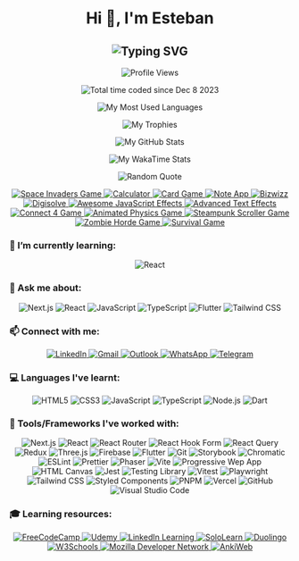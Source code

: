 <!-- Heading -->
<h1 align="center">Hi 👋, I'm Esteban</h1>

<!-- Subheading -->
<h2 align="center">
  <picture>
    <source media="(prefers-color-scheme: dark)" srcset="https://readme-typing-svg.demolab.com?font=Recursive&weight=500&size=30&pause=1000&color=FF428E&background=141321&center=true&vCenter=true&random=false&width=450&height=60&lines=A+Front-End+Developer;from+Paraguay+%F0%9F%87%B5%F0%9F%87%BE" />
    <source media="(prefers-color-scheme: light)" srcset="https://readme-typing-svg.herokuapp.com?font=Recursive&weight=500&size=30&pause=1000&color=657EFF&background=FDF6E3&center=true&vCenter=true&random=false&width=450&height=60&lines=A+Front-End+Developer;from+Paraguay+%F0%9F%87%B5%F0%9F%87%BE" />
    <img src="https://readme-typing-svg.demolab.com?font=Recursive&weight=500&size=30&pause=1000&color=FF428E&background=141321&center=true&vCenter=true&random=false&width=450&height=60&lines=A+Front-End+Developer;from+Paraguay+%F0%9F%87%B5%F0%9F%87%BE" alt="Typing SVG" title="Typing SVG" />
  </picture>
</h2>

<!-- Profile views -->
<p align="center">
  <picture>
    <source media="(prefers-color-scheme: dark)" srcset="https://komarev.com/ghpvc/?username=esteban-vm&label=Profile%20views&color=blueviolet&style=flat" />
    <source media="(prefers-color-scheme: light)" srcset="https://komarev.com/ghpvc/?username=esteban-vm&label=Profile%20views&color=brightgreen&style=plastic" />
    <img src="https://komarev.com/ghpvc/?username=esteban-vm&label=Profile%20views&color=blueviolet&style=for-the-badge" alt="Profile Views" title="Profile Views" />
  </picture>
</p>

<!-- WakaTime -->
<p align="center">
  <picture>
    <source media="(prefers-color-scheme: dark)" srcset="https://wakatime.com/badge/user/018c4b00-8d62-466f-9074-3b14bf48ce82.svg?style=flat" />
    <source media="(prefers-color-scheme: light)" srcset="https://wakatime.com/badge/user/018c4b00-8d62-466f-9074-3b14bf48ce82.svg?style=plastic" />
    <img src="https://wakatime.com/badge/user/018c4b00-8d62-466f-9074-3b14bf48ce82.svg?style=for-the-badge" alt="Total time coded since Dec 8 2023" title="Total time coded since Dec 8 2023" />
  </picture>
</p>

<!-- Most Used Languages -->
<p align="center">
  <picture>
    <source media="(prefers-color-scheme: dark)" srcset="https://github-readme-stats.vercel.app/api/top-langs?username=esteban-vm&show_icons=true&layout=pie&theme=radical&hide_border=true&hide=swift%2Ccmake%2Cc%2Cc%2B%2B%2Ckotlin%2Cobjective-c%2Chtml&custom_title=🚀%20My%20Most%20Used%20Languages" />
    <source media="(prefers-color-scheme: light)" srcset="https://github-readme-stats.vercel.app/api/top-langs?username=esteban-vm&show_icons=true&layout=donut-vertical&theme=solarized-light&hide=swift%2Ccmake%2Cc%2Cc%2B%2B%2Ckotlin%2Cobjective-c%2Chtml&custom_title=🚀%20My%20Most%20Used%20Languages" />
    <img src="https://github-readme-stats.vercel.app/api/top-langs?username=esteban-vm&show_icons=true&layout=pie&theme=radical&hide_border=true&hide=swift%2Ccmake%2Cc%2Cc%2B%2B%2Ckotlin%2Cobjective-c%2Chtml&custom_title=🚀%20My%20Most%20Used%20Languages" alt="My Most Used Languages" title="My Most Used Languages" />
  </picture>
</p>

<!-- Trophies -->
<p align="center">
  <picture>
    <source media="(prefers-color-scheme: dark)" srcset="https://github-profile-trophy.vercel.app/?username=esteban-vm&theme=radical&no-frame=true&row=2&column=3&margin-w=15&margin-h=15&title=Commits%2CRepositories%2CStars%2CPullRequest%2CFollowers%2CExperience" />
    <source media="(prefers-color-scheme: light)" srcset="https://github-profile-trophy.vercel.app/?username=esteban-vm&theme=oldie&row=2&column=3&margin-w=15&margin-h=15&title=Commits%2CRepositories%2CStars%2CPullRequest%2CFollowers%2CExperience" />
    <img src="https://github-profile-trophy.vercel.app/?username=esteban-vm&theme=radical&no-frame=true&row=2&column=3&margin-w=15&margin-h=15&title=Commits%2CRepositories%2CStars%2CPullRequest%2CFollowers%2CExperience" alt="My Trophies" title="My Trophies" />
  </picture>
</p>

<!-- GitHub Stats -->
<p align="center">
  <picture>
    <source media="(prefers-color-scheme: dark)" srcset="https://github-readme-stats.vercel.app/api?username=esteban-vm&show_icons=true&hide=contribs%2Cissues&theme=radical&hide_border=true&rank_icon=github&custom_title=🚀%20My%20GitHub%20Stats" />
    <source media="(prefers-color-scheme: light)" srcset="https://github-readme-stats.vercel.app/api?username=esteban-vm&show_icons=true&hide=contribs%2Cissues&theme=solarized-light&rank_icon=github&custom_title=🚀%20My%20GitHub%20Stats" />
    <img src="https://github-readme-stats.vercel.app/api?username=esteban-vm&show_icons=true&hide=contribs%2Cissues&theme=radical&hide_border=true&rank_icon=github&custom_title=🚀%20My%20GitHub%20Stats" alt="My GitHub Stats" title="My GitHub Stats" />
  </picture>
</p>

<!-- WakaTime Stats -->
<p align="center">
  <picture>
    <source media="(prefers-color-scheme: dark)" srcset="https://github-readme-stats.vercel.app/api/wakatime?username=esteban90&theme=radical&hide_border=true&custom_title=🚀%20My%20WakaTime%20Stats%20(last%207%20days)" />
    <source media="(prefers-color-scheme: light)" srcset="https://github-readme-stats.vercel.app/api/wakatime?username=esteban90&theme=solarized-light&custom_title=🚀%20My%20WakaTime%20Stats%20(last%207%20days)" />
    <img src="https://github-readme-stats.vercel.app/api/wakatime?username=esteban90&theme=radical&hide_border=true&custom_title=🚀%20My%20WakaTime%20Stats%20(last%207%20days)" alt="My WakaTime Stats" title="My WakaTime Stats" />
  </picture>
</p>

<!-- Random Quotes -->
<p align="center">
  <picture>
    <source media="(prefers-color-scheme: dark)" srcset="https://github-readme-quotes-bay.vercel.app/quote?theme=radical&layout=churchill&font=Gabrielle&animation=grow_out_in&quoteCategory=programming" />
    <source media="(prefers-color-scheme: light)" srcset="https://github-readme-quotes-bay.vercel.app/quote?theme=solarized-light&layout=churchill&font=Gabrielle&animation=grow_out_in&quoteCategory=programming" />
    <img src="https://github-readme-quotes-bay.vercel.app/quote?theme=radical&layout=churchill&font=Gabrielle&animation=grow_out_in&quoteCategory=programming" alt="Random Quote" title="Random Quote" />
  </picture>
</p>

<!-- Pins -->
<p align="center">
  <a href="https://github.com/esteban-vm/space-invaders-game">
    <picture>
      <source media="(prefers-color-scheme: dark)" srcset="https://github-readme-stats.vercel.app/api/pin/?username=esteban-vm&repo=space-invaders-game&theme=radical&hide_border=true" />
      <source media="(prefers-color-scheme: light)" srcset="https://github-readme-stats.vercel.app/api/pin/?username=esteban-vm&repo=space-invaders-game&theme=solarized-light" />
      <img src="https://github-readme-stats.vercel.app/api/pin/?username=esteban-vm&repo=space-invaders-game&theme=radical&hide_border=true" alt="Space Invaders Game" title="Space Invaders Game" />
    </picture>
  </a>
  <a href="https://github.com/esteban-vm/calculator">
    <picture>
      <source media="(prefers-color-scheme: dark)" srcset="https://github-readme-stats.vercel.app/api/pin/?username=esteban-vm&repo=calculator&theme=radical&hide_border=true" />
      <source media="(prefers-color-scheme: light)" srcset="https://github-readme-stats.vercel.app/api/pin/?username=esteban-vm&repo=calculator&theme=solarized-light" />
      <img src="https://github-readme-stats.vercel.app/api/pin/?username=esteban-vm&repo=calculator&theme=radical&hide_border=true" alt="Calculator" title="Calculator" />
    </picture>
  </a>
  <a href="https://github.com/esteban-vm/card-game">
    <picture>
      <source media="(prefers-color-scheme: dark)" srcset="https://github-readme-stats.vercel.app/api/pin/?username=esteban-vm&repo=card-game&theme=radical&hide_border=true" />
      <source media="(prefers-color-scheme: light)" srcset="https://github-readme-stats.vercel.app/api/pin/?username=esteban-vm&repo=card-game&theme=solarized-light" />
      <img src="https://github-readme-stats.vercel.app/api/pin/?username=esteban-vm&repo=card-game&theme=radical&hide_border=true" alt="Card Game" title="Card Game" />
    </picture>
  </a>
  <a href="https://github.com/esteban-vm/note-app">
    <picture>
      <source media="(prefers-color-scheme: dark)" srcset="https://github-readme-stats.vercel.app/api/pin/?username=esteban-vm&repo=note-app&theme=radical&hide_border=true" />
      <source media="(prefers-color-scheme: light)" srcset="https://github-readme-stats.vercel.app/api/pin/?username=esteban-vm&repo=note-app&theme=solarized-light" />
      <img src="https://github-readme-stats.vercel.app/api/pin/?username=esteban-vm&repo=note-app&theme=radical&hide_border=true" alt="Note App" title="Note App" />
    </picture>
  </a>
  <a href="https://github.com/esteban-vm/bizwizz">
    <picture>
      <source media="(prefers-color-scheme: dark)" srcset="https://github-readme-stats.vercel.app/api/pin/?username=esteban-vm&repo=bizwizz&theme=radical&hide_border=true" />
      <source media="(prefers-color-scheme: light)" srcset="https://github-readme-stats.vercel.app/api/pin/?username=esteban-vm&repo=bizwizz&theme=solarized-light" />
      <img src="https://github-readme-stats.vercel.app/api/pin/?username=esteban-vm&repo=bizwizz&theme=radical&hide_border=true" alt="Bizwizz" title="Bizwizz" />
    </picture>
  </a>
  <a href="https://github.com/esteban-vm/digisolve">
    <picture>
      <source media="(prefers-color-scheme: dark)" srcset="https://github-readme-stats.vercel.app/api/pin/?username=esteban-vm&repo=digisolve&theme=radical&hide_border=true" />
      <source media="(prefers-color-scheme: light)" srcset="https://github-readme-stats.vercel.app/api/pin/?username=esteban-vm&repo=digisolve&theme=solarized-light" />
      <img src="https://github-readme-stats.vercel.app/api/pin/?username=esteban-vm&repo=digisolve&theme=radical&hide_border=true" alt="Digisolve" title="Digisolve" />
    </picture>
  </a>
  <a href="https://github.com/esteban-vm/awesome-javascript-effects">
    <picture>
      <source media="(prefers-color-scheme: dark)" srcset="https://github-readme-stats.vercel.app/api/pin/?username=esteban-vm&repo=awesome-javascript-effects&theme=radical&hide_border=true" />
      <source media="(prefers-color-scheme: light)" srcset="https://github-readme-stats.vercel.app/api/pin/?username=esteban-vm&repo=awesome-javascript-effects&theme=solarized-light" />
      <img src="https://github-readme-stats.vercel.app/api/pin/?username=esteban-vm&repo=awesome-javascript-effects&theme=radical&hide_border=true" alt="Awesome JavaScript Effects" title="Awesome JavaScript Effects" />
    </picture>
  </a>
  <a href="https://github.com/esteban-vm/advanced-text-effects">
    <picture>
      <source media="(prefers-color-scheme: dark)" srcset="https://github-readme-stats.vercel.app/api/pin/?username=esteban-vm&repo=advanced-text-effects&theme=radical&hide_border=true" />
      <source media="(prefers-color-scheme: light)" srcset="https://github-readme-stats.vercel.app/api/pin/?username=esteban-vm&repo=advanced-text-effects&theme=solarized-light" />
      <img src="https://github-readme-stats.vercel.app/api/pin/?username=esteban-vm&repo=advanced-text-effects&theme=radical&hide_border=true" alt="Advanced Text Effects" title="Advanced Text Effects" />
    </picture>
  </a>
  <a href="https://github.com/esteban-vm/connect-4-game">
    <picture>
      <source media="(prefers-color-scheme: dark)" srcset="https://github-readme-stats.vercel.app/api/pin/?username=esteban-vm&repo=connect-4-game&theme=radical&hide_border=true" />
      <source media="(prefers-color-scheme: light)" srcset="https://github-readme-stats.vercel.app/api/pin/?username=esteban-vm&repo=connect-4-game&theme=solarized-light" />
      <img src="https://github-readme-stats.vercel.app/api/pin/?username=esteban-vm&repo=connect-4-game&theme=radical&hide_border=true" alt="Connect 4 Game" title="Connect 4 Game" />
    </picture>
  </a>
  <a href="https://github.com/esteban-vm/animated-physics-game">
    <picture>
      <source media="(prefers-color-scheme: dark)" srcset="https://github-readme-stats.vercel.app/api/pin/?username=esteban-vm&repo=animated-physics-game&theme=radical&hide_border=true" />
      <source media="(prefers-color-scheme: light)" srcset="https://github-readme-stats.vercel.app/api/pin/?username=esteban-vm&repo=animated-physics-game&theme=solarized-light" />
      <img src="https://github-readme-stats.vercel.app/api/pin/?username=esteban-vm&repo=animated-physics-game&theme=radical&hide_border=true" alt="Animated Physics Game" title="Animated Physics Game" />
    </picture>
  </a>
  <a href="https://github.com/esteban-vm/steampunk-scroller-game">
    <picture>
      <source media="(prefers-color-scheme: dark)" srcset="https://github-readme-stats.vercel.app/api/pin/?username=esteban-vm&repo=steampunk-scroller-game&theme=radical&hide_border=true" />
      <source media="(prefers-color-scheme: light)" srcset="https://github-readme-stats.vercel.app/api/pin/?username=esteban-vm&repo=steampunk-scroller-game&theme=solarized-light" />
      <img src="https://github-readme-stats.vercel.app/api/pin/?username=esteban-vm&repo=steampunk-scroller-game&theme=radical&hide_border=true" alt="Steampunk Scroller Game" title="Steampunk Scroller Game" />
    </picture>
  </a>
  <a href="https://github.com/esteban-vm/zombie-horde-game">
    <picture>
      <source media="(prefers-color-scheme: dark)" srcset="https://github-readme-stats.vercel.app/api/pin/?username=esteban-vm&repo=zombie-horde-game&theme=radical&hide_border=true" />
      <source media="(prefers-color-scheme: light)" srcset="https://github-readme-stats.vercel.app/api/pin/?username=esteban-vm&repo=zombie-horde-game&theme=solarized-light" />
      <img src="https://github-readme-stats.vercel.app/api/pin/?username=esteban-vm&repo=zombie-horde-game&theme=radical&hide_border=true" alt="Zombie Horde Game" title="Zombie Horde Game" />
    </picture>
  </a>
  <a href="https://github.com/esteban-vm/survival-game">
    <picture>
      <source media="(prefers-color-scheme: dark)" srcset="https://github-readme-stats.vercel.app/api/pin/?username=esteban-vm&repo=survival-game&theme=radical&hide_border=true" />
      <source media="(prefers-color-scheme: light)" srcset="https://github-readme-stats.vercel.app/api/pin/?username=esteban-vm&repo=survival-game&theme=solarized-light" />
      <img src="https://github-readme-stats.vercel.app/api/pin/?username=esteban-vm&repo=survival-game&theme=radical&hide_border=true" alt="Survival Game" title="Survival Game" />
    </picture>
  </a>
</p>

<h3 align="left">🌱 I’m currently learning:</h3>

<p align="center">
    <picture>
      <source media="(prefers-color-scheme: dark)" srcset="https://img.shields.io/badge/React%20Native-61DAFB.svg?style=flat&logo=React&logoColor=black" />
      <source media="(prefers-color-scheme: light)" srcset="https://img.shields.io/badge/React%20Native-61DAFB.svg?style=plastic&logo=React&logoColor=black" />
      <img src="https://img.shields.io/badge/React%20Native-61DAFB.svg?style=for-the-badge&logo=React&logoColor=black" alt="React" title="React Native" />
    </picture>
</p>

<h3 align="left">💬 Ask me about:</h3>

<p align="center">
  <!-- <a href="https://nextjs.org/"> -->
    <picture>
      <source media="(prefers-color-scheme: dark)" srcset="https://img.shields.io/badge/Next.js-000000.svg?style=flat&logo=nextdotjs&logoColor=white" />
      <source media="(prefers-color-scheme: light)" srcset="https://img.shields.io/badge/Next.js-000000.svg?style=plastic&logo=nextdotjs&logoColor=white" />
      <img src="https://img.shields.io/badge/Next.js-000000.svg?style=for-the-badge&logo=nextdotjs&logoColor=white" alt="Next.js" title="Next.js" />
    </picture>
  <!-- </a> -->
  <!-- <a href="https://reactjs.org/"> -->
    <picture>
      <source media="(prefers-color-scheme: dark)" srcset="https://img.shields.io/badge/React-61DAFB.svg?style=flat&logo=React&logoColor=black" />
      <source media="(prefers-color-scheme: light)" srcset="https://img.shields.io/badge/React-61DAFB.svg?style=plastic&logo=React&logoColor=black" />
      <img src="https://img.shields.io/badge/React-61DAFB.svg?style=for-the-badge&logo=React&logoColor=black" alt="React" title="React" />
    </picture>
  <!-- </a> -->
  <!-- <a href="https://developer.mozilla.org/en-US/docs/Web/JavaScript/"> -->
    <picture>
      <source media="(prefers-color-scheme: dark)" srcset="https://img.shields.io/badge/JavaScript-F7DF1E.svg?style=flat&logo=JavaScript&logoColor=black" />
      <source media="(prefers-color-scheme: light)" srcset="https://img.shields.io/badge/JavaScript-F7DF1E.svg?style=plastic&logo=JavaScript&logoColor=black" />
      <img src="https://img.shields.io/badge/JavaScript-F7DF1E.svg?style=for-the-badge&logo=JavaScript&logoColor=black" alt="JavaScript" title="JavaScript" />
    </picture>
  <!-- </a> -->
  <!-- <a href="https://www.typescriptlang.org/"> -->
    <picture>
      <source media="(prefers-color-scheme: dark)" srcset="https://img.shields.io/badge/TypeScript-3178C6.svg?style=flat&logo=TypeScript&logoColor=white" />
      <source media="(prefers-color-scheme: light)" srcset="https://img.shields.io/badge/TypeScript-3178C6.svg?style=plastic&logo=TypeScript&logoColor=white" />
      <img src="https://img.shields.io/badge/TypeScript-3178C6.svg?style=for-the-badge&logo=TypeScript&logoColor=white" alt="TypeScript" title="TypeScript" />
    </picture>
  <!-- </a> -->
  <!-- <a href="https://flutter.dev/"> -->
    <picture>
      <source media="(prefers-color-scheme: dark)" srcset="https://img.shields.io/badge/Flutter-02569B.svg?style=flat&logo=Flutter&logoColor=white" />
      <source media="(prefers-color-scheme: light)" srcset="https://img.shields.io/badge/Flutter-02569B.svg?style=plastic&logo=Flutter&logoColor=white" />
      <img src="https://img.shields.io/badge/Flutter-02569B.svg?style=for-the-badge&logo=Flutter&logoColor=white" alt="Flutter" title="Flutter" />
    </picture>
  <!-- </a> -->
  <!-- <a href="https://tailwindcss.com/"> -->
    <picture>
      <source media="(prefers-color-scheme: dark)" srcset="https://img.shields.io/badge/Tailwind%20CSS-06B6D4.svg?style=flat&logo=Tailwind-CSS&logoColor=white" />
      <source media="(prefers-color-scheme: light)" srcset="https://img.shields.io/badge/Tailwind%20CSS-06B6D4.svg?style=plastic&logo=Tailwind-CSS&logoColor=white" />
      <img src="https://img.shields.io/badge/Tailwind%20CSS-06B6D4.svg?style=for-the-badge&logo=Tailwind-CSS&logoColor=white" alt="Tailwind CSS" title="Tailwind CSS" />
    </picture>
  <!-- </a> -->
</p>

<h3 align="left">📫 Connect with me:</h3>

<p align="center">
  <a href="https://www.linkedin.com/in/vm-esteban/">
    <picture>
      <source media="(prefers-color-scheme: dark)" srcset="https://img.shields.io/badge/LinkedIn-0A66C2.svg?style=flat&logo=LinkedIn&logoColor=white" />
      <source media="(prefers-color-scheme: light)" srcset="https://img.shields.io/badge/LinkedIn-0A66C2.svg?style=plastic&logo=LinkedIn&logoColor=white" />
      <img src="https://img.shields.io/badge/LinkedIn-0A66C2.svg?style=for-the-badge&logo=LinkedIn&logoColor=white" alt="LinkedIn" title="LinkedIn" />
    </picture>
  </a>
  <a href="mailto:estebanvm1990@gmail.com?Subject=Contact%me">
    <picture>
      <source media="(prefers-color-scheme: dark)" srcset="https://img.shields.io/badge/Gmail-EA4335.svg?style=flat&logo=Gmail&logoColor=white" />
      <source media="(prefers-color-scheme: light)" srcset="https://img.shields.io/badge/Gmail-EA4335.svg?style=plastic&logo=Gmail&logoColor=white" />
      <img src="https://img.shields.io/badge/Gmail-EA4335.svg?style=for-the-badge&logo=Gmail&logoColor=white" alt="Gmail" title="Gmail" />
    </picture>
  </a>
  <a href="mailto:estebanvm90@outlook.com?Subject=Contact%me">
    <picture>
      <source media="(prefers-color-scheme: dark)" srcset="https://img.shields.io/badge/Outlook-0078D4.svg?style=flat&logo=Microsoft-Outlook&logoColor=white" />
      <source media="(prefers-color-scheme: light)" srcset="https://img.shields.io/badge/Outlook-0078D4.svg?style=plastic&logo=Microsoft-Outlook&logoColor=white" />
      <img src="https://img.shields.io/badge/Outlook-0078D4.svg?style=for-the-badge&logo=Microsoft-Outlook&logoColor=white" alt="Outlook" title="Outlook" />
    </picture>
  </a>
  <a href="https://wa.link/q3hsgu">
    <picture>
      <source media="(prefers-color-scheme: dark)" srcset="https://img.shields.io/badge/WhatsApp-25D366.svg?style=flat&logo=WhatsApp&logoColor=white" />
      <source media="(prefers-color-scheme: light)" srcset="https://img.shields.io/badge/WhatsApp-25D366.svg?style=plastic&logo=WhatsApp&logoColor=white" />
      <img src="https://img.shields.io/badge/WhatsApp-25D366.svg?style=for-the-badge&logo=WhatsApp&logoColor=white" alt="WhatsApp" title="WhatsApp" />
    </picture>
  </a>
  <a href="https://t.me/VM_Esteban">
    <picture>
      <source media="(prefers-color-scheme: dark)" srcset="https://img.shields.io/badge/Telegram-26A5E4.svg?style=flat&logo=Telegram&logoColor=white" />
      <source media="(prefers-color-scheme: light)" srcset="https://img.shields.io/badge/Telegram-26A5E4.svg?style=plastic&logo=Telegram&logoColor=white" />
      <img src="https://img.shields.io/badge/Telegram-26A5E4.svg?style=for-the-badge&logo=Telegram&logoColor=white" alt="Telegram" title="Telegram" />
    </picture>
  </a>
  <!-- <a href="https://codepen.io/esteban-vera/">
    <picture>
      <source media="(prefers-color-scheme: dark)" srcset="https://img.shields.io/badge/CodePen-000000.svg?style=flat&logo=CodePen&logoColor=white" />
      <source media="(prefers-color-scheme: light)" srcset="https://img.shields.io/badge/CodePen-000000.svg?style=plastic&logo=CodePen&logoColor=white" />
      <img src="https://img.shields.io/badge/CodePen-000000.svg?style=for-the-badge&logo=CodePen&logoColor=white" alt="CodePen" title="CodePen" />
    </picture>
  </a>
  <a href="https://codesandbox.com/estebanvm1990/">
    <picture>
      <source media="(prefers-color-scheme: dark)" srcset="https://img.shields.io/badge/CodeSandbox-151515.svg?style=flat&logo=CodeSandbox&logoColor=white" />
      <source media="(prefers-color-scheme: light)" srcset="https://img.shields.io/badge/CodeSandbox-151515.svg?style=plastic&logo=CodeSandbox&logoColor=white" />
      <img src="https://img.shields.io/badge/CodeSandbox-151515.svg?style=for-the-badge&logo=CodeSandbox&logoColor=white" alt="CodeSandbox" title="CodeSandbox" />
    </picture>
  </a>
  <a href="https://replit.com/@esteban-90/">
    <picture>
      <source media="(prefers-color-scheme: dark)" srcset="https://img.shields.io/badge/Replit-F26207.svg?style=flat&logo=Replit&logoColor=white" />
      <source media="(prefers-color-scheme: light)" srcset="https://img.shields.io/badge/Replit-F26207.svg?style=plastic&logo=Replit&logoColor=white" />
      <img src="https://img.shields.io/badge/Replit-F26207.svg?style=for-the-badge&logo=Replit&logoColor=white" alt="Replit" title="Replit" />
    </picture>
  </a>
  <a href="https://stackoverflow.com/users/23014685/esteban-vm/">
    <picture>
      <source media="(prefers-color-scheme: dark)" srcset="https://img.shields.io/badge/Stack%20Overflow-F58025.svg?style=flat&logo=Stack-Overflow&logoColor=white" />
      <source media="(prefers-color-scheme: light)" srcset="https://img.shields.io/badge/Stack%20Overflow-F58025.svg?style=plastic&logo=Stack-Overflow&logoColor=white" />
      <img src="https://img.shields.io/badge/Stack%20Overflow-F58025.svg?style=for-the-badge&logo=Stack-Overflow&logoColor=white" alt="Stack Overflow" title="Stack Overflow" />
    </picture>
  </a> -->
</p>

<h3 align="left">💻 Languages I've learnt:</h3>

<p align="center">
  <!-- <a href="https://www.w3.org/html/"> -->
    <picture>
      <source media="(prefers-color-scheme: dark)" srcset="https://img.shields.io/badge/HTML5-E34F26.svg?style=flat&logo=HTML5&logoColor=white" />
      <source media="(prefers-color-scheme: light)" srcset="https://img.shields.io/badge/HTML5-E34F26.svg?style=plastic&logo=HTML5&logoColor=white" />
      <img src="https://img.shields.io/badge/HTML5-E34F26.svg?style=for-the-badge&logo=HTML5&logoColor=white" alt="HTML5" title="HTML5" />
    </picture>
  <!-- </a> -->
  <!-- <a href="https://www.w3schools.com/css/"> -->
    <picture>
      <source media="(prefers-color-scheme: dark)" srcset="https://img.shields.io/badge/CSS3-1572B6.svg?style=flat&logo=CSS3&logoColor=white" />
      <source media="(prefers-color-scheme: light)" srcset="https://img.shields.io/badge/CSS3-1572B6.svg?style=plastic&logo=CSS3&logoColor=white" />
      <img src="https://img.shields.io/badge/CSS3-1572B6.svg?style=for-the-badge&logo=CSS3&logoColor=white" alt="CSS3" title="CSS3" />
    </picture>
  <!-- </a> -->
  <!-- <a href="https://developer.mozilla.org/en-US/docs/Web/JavaScript/"> -->
    <picture>
      <source media="(prefers-color-scheme: dark)" srcset="https://img.shields.io/badge/JavaScript-F7DF1E.svg?style=flat&logo=JavaScript&logoColor=black" />
      <source media="(prefers-color-scheme: light)" srcset="https://img.shields.io/badge/JavaScript-F7DF1E.svg?style=plastic&logo=JavaScript&logoColor=black" />
      <img src="https://img.shields.io/badge/JavaScript-F7DF1E.svg?style=for-the-badge&logo=JavaScript&logoColor=black" alt="JavaScript" title="JavaScript" />
    </picture>
  <!-- </a> -->
  <!-- <a href="https://www.typescriptlang.org/"> -->
    <picture>
      <source media="(prefers-color-scheme: dark)" srcset="https://img.shields.io/badge/TypeScript-3178C6.svg?style=flat&logo=TypeScript&logoColor=white" />
      <source media="(prefers-color-scheme: light)" srcset="https://img.shields.io/badge/TypeScript-3178C6.svg?style=plastic&logo=TypeScript&logoColor=white" />
      <img src="https://img.shields.io/badge/TypeScript-3178C6.svg?style=for-the-badge&logo=TypeScript&logoColor=white" alt="TypeScript" title="TypeScript" />
    </picture>
  <!-- </a> -->
  <!-- <a href="https://nodejs.org/"> -->
    <picture>
      <source media="(prefers-color-scheme: dark)" srcset="https://img.shields.io/badge/Node.js-339933.svg?style=flat&logo=nodedotjs&logoColor=white" />
      <source media="(prefers-color-scheme: light)" srcset="https://img.shields.io/badge/Node.js-339933.svg?style=plastic&logo=nodedotjs&logoColor=white" />
      <img src="https://img.shields.io/badge/Node.js-339933.svg?style=flat-square&logo=nodedotjs&logoColor=white" alt="Node.js" title="Node.js" />
    </picture>
  <!-- </a> -->
  <!-- <a href="https://sass-lang.com/">
    <picture>
      <source media="(prefers-color-scheme: dark)" srcset="https://img.shields.io/badge/Sass-CC6699.svg?style=flat&logo=Sass&logoColor=white" />
      <source media="(prefers-color-scheme: light)" srcset="https://img.shields.io/badge/Sass-CC6699.svg?style=plastic&logo=Sass&logoColor=white" />
      <img src="https://img.shields.io/badge/Sass-CC6699.svg?style=for-the-badge&logo=Sass&logoColor=white" alt="Sass" title="Sass" />
    </picture>
  </a> -->
  <!-- <a href="https://dart.dev/"> -->
    <picture>
      <source media="(prefers-color-scheme: dark)" srcset="https://img.shields.io/badge/Dart-0175C2.svg?style=flat&logo=Dart&logoColor=white" />
      <source media="(prefers-color-scheme: light)" srcset="https://img.shields.io/badge/Dart-0175C2.svg?style=plastic&logo=Dart&logoColor=white" />
      <img src="https://img.shields.io/badge/Dart-0175C2.svg?style=for-the-badge&logo=Dart&logoColor=white" alt="Dart" title="Dart" />
    </picture>
  <!-- </a> -->
</p>

<h3 align="left">🧰 Tools/Frameworks I've worked with:</h3>

<p align="center">
  <!-- <a href="https://nextjs.org/"> -->
    <picture>
      <source media="(prefers-color-scheme: dark)" srcset="https://img.shields.io/badge/Next.js-000000.svg?style=flat&logo=nextdotjs&logoColor=white" />
      <source media="(prefers-color-scheme: light)" srcset="https://img.shields.io/badge/Next.js-000000.svg?style=plastic&logo=nextdotjs&logoColor=white" />
      <img src="https://img.shields.io/badge/Next.js-000000.svg?style=for-the-badge&logo=nextdotjs&logoColor=white" alt="Next.js" title="Next.js" />
    </picture>
  <!-- </a> -->
  <!-- <a href="https://reactjs.org/"> -->
    <picture>
      <source media="(prefers-color-scheme: dark)" srcset="https://img.shields.io/badge/React-61DAFB.svg?style=flat&logo=React&logoColor=black" />
      <source media="(prefers-color-scheme: light)" srcset="https://img.shields.io/badge/React-61DAFB.svg?style=plastic&logo=React&logoColor=black" />
      <img src="https://img.shields.io/badge/React-61DAFB.svg?style=for-the-badge&logo=React&logoColor=black" alt="React" title="React" />
    </picture>
  <!-- </a> -->
  <!-- <a href="https://reactrouter.com/"> -->
    <picture>
      <source media="(prefers-color-scheme: dark)" srcset="https://img.shields.io/badge/React%20Router-CA4245.svg?style=flat&logo=React-Router&logoColor=white" />
      <source media="(prefers-color-scheme: light)" srcset="https://img.shields.io/badge/React%20Router-CA4245.svg?style=plastic&logo=React-Router&logoColor=white" />
      <img src="https://img.shields.io/badge/React%20Router-CA4245.svg?style=for-the-badge&logo=React-Router&logoColor=white" alt="React Router" title="React Router" />
    </picture>
  <!-- </a> -->
  <!-- <a href="https://react-hook-form.com/"> -->
    <picture>
      <source media="(prefers-color-scheme: dark)" srcset="https://img.shields.io/badge/React%20Hook%20Form-EC5990.svg?style=flat&logo=React-Hook-Form&logoColor=white" />
      <source media="(prefers-color-scheme: light)" srcset="https://img.shields.io/badge/React%20Hook%20Form-EC5990.svg?style=plastic&logo=React-Hook-Form&logoColor=white" />
      <img src="https://img.shields.io/badge/React%20Hook%20Form-EC5990.svg?style=for-the-badge&logo=React-Hook-Form&logoColor=white" alt="React Hook Form" title="React Hook Form" />
    </picture>
  <!-- </a> -->
  <!-- <a href="https://tanstack.com/query/v3"> -->
    <picture>
      <source media="(prefers-color-scheme: dark)" srcset="https://img.shields.io/badge/React%20Query-FF4154.svg?style=flat&logo=React-Query&logoColor=white" />
      <source media="(prefers-color-scheme: light)" srcset="https://img.shields.io/badge/React%20Query-FF4154.svg?style=plastic&logo=React-Query&logoColor=white" />
      <img src="https://img.shields.io/badge/React%20Query-FF4154.svg?style=for-the-badge&logo=React-Query&logoColor=white" alt="React Query" title="React Query" />
    </picture>
  <!-- </a> -->
  <!-- <a href="https://redux.js.org/"> -->
    <picture>
      <source media="(prefers-color-scheme: dark)" srcset="https://img.shields.io/badge/Redux-764ABC.svg?style=flat&logo=Redux&logoColor=white" />
      <source media="(prefers-color-scheme: light)" srcset="https://img.shields.io/badge/Redux-764ABC.svg?style=plastic&logo=Redux&logoColor=white" />
      <img src="https://img.shields.io/badge/Redux-764ABC.svg?style=for-the-badge&logo=Redux&logoColor=white" alt="Redux" title="Redux" />
    </picture>
  <!-- </a> -->
  <!-- <a href="https://threejs.org/"> -->
    <picture>
      <source media="(prefers-color-scheme: dark)" srcset="https://img.shields.io/badge/Three.js-000000.svg?style=flat&logo=threedotjs&logoColor=white" />
      <source media="(prefers-color-scheme: light)" srcset="https://img.shields.io/badge/Three.js-000000.svg?style=plastic&logo=threedotjs&logoColor=white" />
      <img src="https://img.shields.io/badge/Three.js-000000.svg?style=for-the-badge&logo=threedotjs&logoColor=white" alt="Three.js" title="Three.js" />
    </picture>
  <!-- </a> -->
  <!-- <a href="https://firebase.google.com/"> -->
    <picture>
      <source media="(prefers-color-scheme: dark)" srcset="https://img.shields.io/badge/Firebase-FFCA28.svg?style=flat&logo=Firebase&logoColor=black" />
      <source media="(prefers-color-scheme: light)" srcset="https://img.shields.io/badge/Firebase-FFCA28.svg?style=plastic&logo=Firebase&logoColor=black" />
      <img src="https://img.shields.io/badge/Firebase-FFCA28.svg?style=for-the-badge&logo=Firebase&logoColor=black" alt="Firebase" title="Firebase" />
    </picture>
  <!-- </a> -->
  <!-- <a href="https://flutter.dev/"> -->
    <picture>
      <source media="(prefers-color-scheme: dark)" srcset="https://img.shields.io/badge/Flutter-02569B.svg?style=flat&logo=Flutter&logoColor=white" />
      <source media="(prefers-color-scheme: light)" srcset="https://img.shields.io/badge/Flutter-02569B.svg?style=plastic&logo=Flutter&logoColor=white" />
      <img src="https://img.shields.io/badge/Flutter-02569B.svg?style=for-the-badge&logo=Flutter&logoColor=white" alt="Flutter" title="Flutter" />
    </picture>
  <!-- </a> -->
  <!-- <a href="https://git-scm.com/"> -->
    <picture>
      <source media="(prefers-color-scheme: dark)" srcset="https://img.shields.io/badge/Git-F05032.svg?style=flat&logo=Git&logoColor=white" />
      <source media="(prefers-color-scheme: light)" srcset="https://img.shields.io/badge/Git-F05032.svg?style=plastic&logo=Git&logoColor=white" />
      <img src="https://img.shields.io/badge/Git-F05032.svg?style=for-the-badge&logo=Git&logoColor=white" alt="Git" title="Git" />
    </picture>
  <!-- </a> -->
  <!-- <a href="https://www.docker.com/">
    <picture>
      <source media="(prefers-color-scheme: dark)" srcset="https://img.shields.io/badge/Docker-2496ED.svg?style=flat&logo=Docker&logoColor=white" />
      <source media="(prefers-color-scheme: light)" srcset="https://img.shields.io/badge/Docker-2496ED.svg?style=plastic&logo=Docker&logoColor=white" />
      <img src="https://img.shields.io/badge/Docker-2496ED.svg?style=for-the-badge&logo=Docker&logoColor=white" alt="Docker" title="Docker" />
    </picture>
  </a> -->
  <!-- <a href="https://storybook.js.org/"> -->
    <picture>
      <source media="(prefers-color-scheme: dark)" srcset="https://img.shields.io/badge/Storybook-FF4785.svg?style=flat&logo=Storybook&logoColor=white" />
      <source media="(prefers-color-scheme: light)" srcset="https://img.shields.io/badge/Storybook-FF4785.svg?style=plastic&logo=Storybook&logoColor=white" />
      <img src="https://img.shields.io/badge/Storybook-FF4785.svg?style=for-the-badge&logo=Storybook&logoColor=white" alt="Storybook" title="Storybook" />
    </picture>
  <!-- </a> -->
  <!-- <a href="https://www.chromatic.com/"> -->
    <picture>
      <source media="(prefers-color-scheme: dark)" srcset="https://img.shields.io/badge/Chromatic-FC521F.svg?style=flat&logo=Chromatic&logoColor=white" />
      <source media="(prefers-color-scheme: light)" srcset="https://img.shields.io/badge/Chromatic-FC521F.svg?style=plastic&logo=Chromatic&logoColor=white" />
      <img src="https://img.shields.io/badge/Chromatic-FC521F.svg?style=for-the-badge&logo=Chromatic&logoColor=white" alt="Chromatic" title="Chromatic" />
    </picture>
  <!-- </a> -->
  <!-- <a href="https://eslint.org/"> -->
    <picture>
      <source media="(prefers-color-scheme: dark)" srcset="https://img.shields.io/badge/ESLint-4B32C3.svg?style=flat&logo=ESLint&logoColor=white" />
      <source media="(prefers-color-scheme: light)" srcset="https://img.shields.io/badge/ESLint-4B32C3.svg?style=plastic&logo=ESLint&logoColor=white" />
      <img src="https://img.shields.io/badge/ESLint-4B32C3.svg?style=for-the-badge&logo=ESLint&logoColor=white" alt="ESLint" title="ESLint" />
    </picture>
  <!-- </a> -->
  <!-- <a href="https://prettier.io/"> -->
    <picture>
      <source media="(prefers-color-scheme: dark)" srcset="https://img.shields.io/badge/Prettier-F7B93E.svg?style=flat&logo=Prettier&logoColor=black" />
      <source media="(prefers-color-scheme: light)" srcset="https://img.shields.io/badge/Prettier-F7B93E.svg?style=plastic&logo=Prettier&logoColor=black" />
      <img src="https://img.shields.io/badge/Prettier-F7B93E.svg?style=for-the-badge&logo=Prettier&logoColor=black" alt="Prettier" title="Prettier" />
    </picture>
  <!-- </a> -->
  <!-- <a href="https://phaser.io/"> -->
    <picture>
      <source media="(prefers-color-scheme: dark)" srcset="https://img.shields.io/badge/Phaser-E60012.svg?style=flat&logo=Game-Developer&logoColor=white" />
      <source media="(prefers-color-scheme: light)" srcset="https://img.shields.io/badge/Phaser-E60012.svg?style=plastic&logo=Game-Developer&logoColor=white" />
      <img src="https://img.shields.io/badge/Phaser-E60012.svg?style=for-the-badge&logo=Game-Developer&logoColor=white" alt="Phaser" title="Phaser" />
    </picture>
  <!-- </a> -->
  <!-- <a href="https://v2.vitejs.dev/"> -->
    <picture>
      <source media="(prefers-color-scheme: dark)" srcset="https://img.shields.io/badge/Vite-646CFF.svg?style=flat&logo=Vite&logoColor=white" />
      <source media="(prefers-color-scheme: light)" srcset="https://img.shields.io/badge/Vite-646CFF.svg?style=plastic&logo=Vite&logoColor=white" />
      <img src="https://img.shields.io/badge/Vite-646CFF.svg?style=for-the-badge&logo=Vite&logoColor=white" alt="Vite" title="Vite" />
    </picture>
  <!-- </a> -->
  <!-- <a href="https://developer.mozilla.org/en-US/docs/Web/Progressive_web_apps/"> -->
    <picture>
      <source media="(prefers-color-scheme: dark)" srcset="https://img.shields.io/badge/PWA-5A0FC8.svg?style=flat&logo=PWA&logoColor=white" />
      <source media="(prefers-color-scheme: light)" srcset="https://img.shields.io/badge/PWA-5A0FC8.svg?style=plastic&logo=PWA&logoColor=white" />
      <img src="https://img.shields.io/badge/PWA-5A0FC8.svg?style=for-the-badge&logo=PWA&logoColor=white" alt="Progressive Wep App" title="Progressive Wep App" />
    </picture>
  <!-- </a> -->
  <!-- <a href="https://www.w3schools.com/html/html5_canvas.asp"> -->
    <picture>
      <source media="(prefers-color-scheme: dark)" srcset="https://img.shields.io/badge/Canvas-E72429.svg?style=flat&logo=Canvas&logoColor=white" />
      <source media="(prefers-color-scheme: light)" srcset="https://img.shields.io/badge/Canvas-E72429.svg?style=plastic&logo=Canvas&logoColor=white" />
      <img src="https://img.shields.io/badge/Canvas-E72429.svg?style=for-the-badge&logo=Canvas&logoColor=white" alt="HTML Canvas" title="HTML Canvas" />
    </picture>
  <!-- </a> -->
  <!-- <a href="https://jestjs.io/"> -->
    <picture>
      <source media="(prefers-color-scheme: dark)" srcset="https://img.shields.io/badge/Jest-C21325.svg?style=flat&logo=Jest&logoColor=black" />
      <source media="(prefers-color-scheme: light)" srcset="https://img.shields.io/badge/Jest-C21325.svg?style=plastic&logo=Jest&logoColor=white" />
      <img src="https://img.shields.io/badge/Jest-C21325.svg?style=for-the-badge&logo=Jest&logoColor=white" alt="Jest" title="Jest" />
    </picture>
  <!-- </a> -->
  <!-- <a href="https://testing-library.com/"> -->
    <picture>
      <source media="(prefers-color-scheme: dark)" srcset="https://img.shields.io/badge/Testing%20Library-E33332.svg?style=flat&logo=Testing-Library&logoColor=white" />
      <source media="(prefers-color-scheme: light)" srcset="https://img.shields.io/badge/Testing%20Library-E33332.svg?style=plastic&logo=Testing-Library&logoColor=white" />
      <img src="https://img.shields.io/badge/Testing%20Library-E33332.svg?style=for-the-badge&logo=Testing-Library&logoColor=white" alt="Testing Library" title="Testing Library" />
    </picture>
  <!-- </a> -->
  <!-- <a href="https://vitest.dev/"> -->
    <picture>
      <source media="(prefers-color-scheme: dark)" srcset="https://img.shields.io/badge/Vitest-6E9F18.svg?style=flat&logo=Vitest&logoColor=white" />
      <source media="(prefers-color-scheme: light)" srcset="https://img.shields.io/badge/Vitest-6E9F18.svg?style=plastic&logo=Vitest&logoColor=white" />
      <img src="https://img.shields.io/badge/Vitest-6E9F18.svg?style=flat-square&logo=Vitest&logoColor=white" alt="Vitest" title="Vitest" />
    </picture>
  <!-- </a> -->
  <!-- <a href="https://playwright.dev/"> -->
    <picture>
      <source media="(prefers-color-scheme: dark)" srcset="https://img.shields.io/badge/Playwright-2EAD33.svg?style=flat&logo=Playwright&logoColor=black" />
      <source media="(prefers-color-scheme: light)" srcset="https://img.shields.io/badge/Playwright-2EAD33.svg?style=plastic&logo=Playwright&logoColor=white" />
      <img src="https://img.shields.io/badge/Playwright-2EAD33.svg?style=for-the-badge&logo=Playwright&logoColor=white" alt="Playwright" title="Playwright" />
    </picture>
  <!-- </a> -->
  <!-- <a href="https://tailwindcss.com/"> -->
    <picture>
      <source media="(prefers-color-scheme: dark)" srcset="https://img.shields.io/badge/Tailwind%20CSS-06B6D4.svg?style=flat&logo=Tailwind-CSS&logoColor=white" />
      <source media="(prefers-color-scheme: light)" srcset="https://img.shields.io/badge/Tailwind%20CSS-06B6D4.svg?style=plastic&logo=Tailwind-CSS&logoColor=white" />
      <img src="https://img.shields.io/badge/Tailwind%20CSS-06B6D4.svg?style=for-the-badge&logo=Tailwind-CSS&logoColor=white" alt="Tailwind CSS" title="Tailwind CSS" />
    </picture>
  <!-- </a> -->
  <!-- <a href="https://emotion.sh/docs/styled"> -->
    <picture>
      <source media="(prefers-color-scheme: dark)" srcset="https://img.shields.io/badge/styled%20components-DB7093.svg?style=flat&logo=styled-components&logoColor=white" />
      <source media="(prefers-color-scheme: light)" srcset="https://img.shields.io/badge/styled%20components-DB7093.svg?style=plastic&logo=styled-components&logoColor=white" />
      <img src="https://img.shields.io/badge/styled%20components-DB7093.svg?style=for-the-badge&logo=styled-components&logoColor=white" alt="Styled Components" title="Styled Components" />
    </picture>
  <!-- </a> -->
  <!-- <a href="https://pnpm.io/"> -->
    <picture>
      <source media="(prefers-color-scheme: dark)" srcset="https://img.shields.io/badge/pnpm-F69220.svg?style=flat&logo=pnpm&logoColor=white" />
      <source media="(prefers-color-scheme: light)" srcset="https://img.shields.io/badge/pnpm-F69220.svg?style=plastic&logo=pnpm&logoColor=white" />
      <img src="https://img.shields.io/badge/pnpm-F69220.svg?style=for-the-badge&logo=pnpm&logoColor=white" alt="PNPM" title="PNPM" />
    </picture>
  <!-- </a> -->
  <!-- <a href="https://vercel.com/"> -->
    <picture>
      <source media="(prefers-color-scheme: dark)" srcset="https://img.shields.io/badge/Vercel-000000.svg?style=flat&logo=Vercel&logoColor=white" />
      <source media="(prefers-color-scheme: light)" srcset="https://img.shields.io/badge/Vercel-000000.svg?style=plastic&logo=Vercel&logoColor=white" />
      <img src="https://img.shields.io/badge/Vercel-000000.svg?style=for-the-badge&logo=Vercel&logoColor=white" alt="Vercel" title="Vercel" />
    </picture>
  <!-- </a> -->
  <!-- <a href="https://github.com/"> -->
    <picture>
      <source media="(prefers-color-scheme: dark)" srcset="https://img.shields.io/badge/GitHub-181717.svg?style=flat&logo=GitHub&logoColor=white" />
      <source media="(prefers-color-scheme: light)" srcset="https://img.shields.io/badge/GitHub-181717.svg?style=plastic&logo=GitHub&logoColor=white" />
      <img src="https://img.shields.io/badge/GitHub-181717.svg?style=for-the-badge&logo=GitHub&logoColor=white" alt="GitHub" title="GitHub" />
    </picture>
  <!-- </a> -->
  <!-- <a href="https://github.com/features/actions">
    <picture>
      <source media="(prefers-color-scheme: dark)" srcset="https://img.shields.io/badge/GitHub%20Actions-2088FF.svg?style=flat&logo=GitHub-Actions&logoColor=white" />
      <source media="(prefers-color-scheme: light)" srcset="https://img.shields.io/badge/GitHub%20Actions-2088FF.svg?style=plastic&logo=GitHub-Actions&logoColor=white" />
      <img src="https://img.shields.io/badge/GitHub%20Actions-2088FF.svg?style=for-the-badge&logo=GitHub-Actions&logoColor=white" alt="GitHub Actions" title="GitHub Actions" />
    </picture>
  </a> -->
  <!-- <a href="https://code.visualstudio.com/"> -->
    <picture>
      <source media="(prefers-color-scheme: dark)" srcset="https://img.shields.io/badge/Visual%20Studio%20Code-007ACC.svg?style=flat&logo=Visual-Studio-Code&logoColor=white" />
      <source media="(prefers-color-scheme: light)" srcset="https://img.shields.io/badge/Visual%20Studio%20Code-007ACC.svg?style=plastic&logo=Visual-Studio-Code&logoColor=white" />
      <img src="https://img.shields.io/badge/Visual%20Studio%20Code-007ACC.svg?style=for-the-badge&logo=Visual-Studio-Code&logoColor=white" alt="Visual Studio Code" title="Visual Studio Code" />
    </picture>
  <!-- </a> -->
  <!-- <a href="https://www.microsoft.com/es-es/edge">
    <picture>
      <source media="(prefers-color-scheme: dark)" srcset="https://img.shields.io/badge/Microsoft%20Edge-0078D7.svg?style=flat&logo=Microsoft-Edge&logoColor=white" />
      <source media="(prefers-color-scheme: light)" srcset="https://img.shields.io/badge/Microsoft%20Edge-0078D7.svg?style=plastic&logo=Microsoft-Edge&logoColor=white" />
      <img src="https://img.shields.io/badge/Microsoft%20Edge-0078D7.svg?style=for-the-badge&logo=Microsoft-Edge&logoColor=white" alt="Microsoft Edge" title="Microsoft Edge" />
    </picture>
  </a>
  <a href="https://www.google.com/intl/es-419/chrome/">
    <picture>
      <source media="(prefers-color-scheme: dark)" srcset="https://img.shields.io/badge/Google%20Chrome-4285F4.svg?style=flat&logo=Google-Chrome&logoColor=white" />
      <source media="(prefers-color-scheme: light)" srcset="https://img.shields.io/badge/Google%20Chrome-4285F4.svg?style=plastic&logo=Google-Chrome&logoColor=white" />
      <img src="https://img.shields.io/badge/Google%20Chrome-4285F4.svg?style=for-the-badge&logo=Google-Chrome&logoColor=white" alt="Google Chrome" title="Google Chrome" />
    </picture>
  </a> -->
</p>

<h3 align="left">🎓 Learning resources:</h3>

<p align="center">
  <a href="https://www.freecodecamp.org/">
    <picture>
      <source media="(prefers-color-scheme: dark)" srcset="https://img.shields.io/badge/freeCodeCamp-0A0A23.svg?style=flat&logo=freeCodeCamp&logoColor=white" />
      <source media="(prefers-color-scheme: light)" srcset="https://img.shields.io/badge/freeCodeCamp-0A0A23.svg?style=plastic&logo=freeCodeCamp&logoColor=white" />
      <img src="https://img.shields.io/badge/freeCodeCamp-0A0A23.svg?style=for-the-badge&logo=freeCodeCamp&logoColor=white" alt="FreeCodeCamp" title="FreeCodeCamp" />
    </picture>
  </a>
  <a href="https://www.udemy.com/">
    <picture>
      <source media="(prefers-color-scheme: dark)" srcset="https://img.shields.io/badge/Udemy-A435F0.svg?style=flat&logo=Udemy&logoColor=white" />
      <source media="(prefers-color-scheme: light)" srcset="https://img.shields.io/badge/Udemy-A435F0.svg?style=plastic&logo=Udemy&logoColor=white" />
      <img src="https://img.shields.io/badge/Udemy-A435F0.svg?style=for-the-badge&logo=Udemy&logoColor=white" alt="Udemy" title="Udemy" />
    </picture>
  </a>
  <a href="https://www.linkedin.com/learning">
    <picture>
      <source media="(prefers-color-scheme: dark)" srcset="https://img.shields.io/badge/LinkedIn%20Learning-0A66C2.svg?style=flat&logo=LinkedIn&logoColor=white" />
      <source media="(prefers-color-scheme: light)" srcset="https://img.shields.io/badge/LinkedIn%20Learning-0A66C2.svg?style=plastic&logo=LinkedIn&logoColor=white" />
      <img src="https://img.shields.io/badge/LinkedIn%20Learning-0A66C2.svg?style=for-the-badge&logo=LinkedIn&logoColor=white" alt="LinkedIn Learning" title="LinkedIn Learning" />
    </picture>
  </a>
  <a href="https://www.sololearn.com/">
    <picture>
      <source media="(prefers-color-scheme: dark)" srcset="https://img.shields.io/badge/Sololearn-149EF2.svg?style=flat&logo=Sololearn&logoColor=white" />
      <source media="(prefers-color-scheme: light)" srcset="https://img.shields.io/badge/Sololearn-149EF2.svg?style=plastic&logo=Sololearn&logoColor=white" />
      <img src="https://img.shields.io/badge/Sololearn-149EF2.svg?style=for-the-badge&logo=Sololearn&logoColor=white" alt="SoloLearn" title="SoloLearn" />
    </picture>
  </a>
  <a href="https://en.duolingo.com/">
    <picture>
      <source media="(prefers-color-scheme: dark)" srcset="https://img.shields.io/badge/Duolingo-58CC02.svg?style=flat&logo=Duolingo&logoColor=white" />
      <source media="(prefers-color-scheme: light)" srcset="https://img.shields.io/badge/Duolingo-58CC02.svg?style=plastic&logo=Duolingo&logoColor=white" />
      <img src="https://img.shields.io/badge/Duolingo-58CC02.svg?style=for-the-badge&logo=Duolingo&logoColor=white" alt="Duolingo" title="Duolingo" />
    </picture>
  </a>
  <a href="https://www.w3schools.com/">
    <picture>
      <source media="(prefers-color-scheme: dark)" srcset="https://img.shields.io/badge/W3Schools-04AA6D.svg?style=flat&logo=W3Schools&logoColor=white" />
      <source media="(prefers-color-scheme: light)" srcset="https://img.shields.io/badge/W3Schools-04AA6D.svg?style=plastic&logo=W3Schools&logoColor=white" />
      <img src="https://img.shields.io/badge/W3Schools-04AA6D.svg?style=for-the-badge&logo=W3Schools&logoColor=white" alt="W3Schools" title="W3Schools" />
    </picture>
  </a>
  <a href="https://developer.mozilla.org/en-US/">
    <picture>
      <source media="(prefers-color-scheme: dark)" srcset="https://img.shields.io/badge/MDN%20Web%20Docs-000000.svg?style=flat&logo=MDN-Web-Docs&logoColor=white" />
      <source media="(prefers-color-scheme: light)" srcset="https://img.shields.io/badge/MDN%20Web%20Docs-000000.svg?style=plastic&logo=MDN-Web-Docs&logoColor=white" />
      <img src="https://img.shields.io/badge/MDN%20Web%20Docs-000000.svg?style=for-the-badge&logo=MDN-Web-Docs&logoColor=white" alt="Mozilla Developer Network" title="Mozilla Developer Network" />
    </picture>
  </a>
  <a href="https://ankiweb.net/">
    <picture>
      <source media="(prefers-color-scheme: dark)" srcset="https://img.shields.io/badge/Anki-80C2EE.svg?style=flat&logo=Anki&logoColor=black" />
      <source media="(prefers-color-scheme: light)" srcset="https://img.shields.io/badge/Anki-80C2EE.svg?style=plastic&logo=Anki&logoColor=black" />
      <img src="https://img.shields.io/badge/Anki-80C2EE.svg?style=for-the-badge&logo=Anki&logoColor=black" alt="AnkiWeb" title="AnkiWeb" />
    </picture>
  </a>
</p>

<!-- - 🌐 In:

  - <img src="https://img.shields.io/badge/Lang-EN-40B0C2?style=flat-square" alt="English" title="English" />
  - <img src="https://img.shields.io/badge/Lang-ES-801172?style=flat-square" alt="Spanish" title="Spanish" /> -->

<!-- <img src="https://img.shields.io/badge/4chan-060?logo=4chan&logoColor=fff&style=plastic" alt="4chan Badge">
<img src="https://img.shields.io/badge/4chan-060?logo=4chan&logoColor=fff&style=flat-square" alt="4chan Badge">
<img src="https://img.shields.io/badge/4chan-060?logo=4chan&logoColor=fff&style=flat" alt="4chan Badge"> -->
